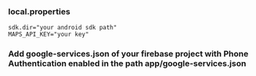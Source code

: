 ### local.properties
```text
sdk.dir="your android sdk path"
MAPS_API_KEY="your key"
```
### Add google-services.json of your firebase project with Phone Authentication enabled in the path app/google-services.json

